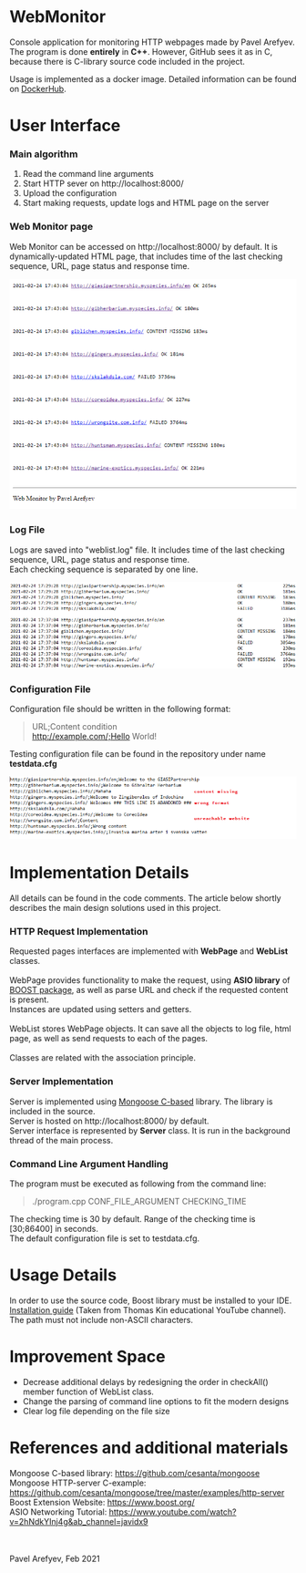# WebMonitor
Console application for monitoring HTTP webpages made by Pavel Arefyev.<br>
The program is done **entirely** in **C++**. However, GitHub sees it as in C, because there is C-library source code included in the project.

Usage is implemented as a docker image. Detailed information can be found on [DockerHub](https://hub.docker.com/repository/docker/paulbekk/webmonitor).

# User Interface

### Main algorithm

1. Read the command line arguments
2. Start HTTP sever on http://localhost:8000/
3. Upload the configuration
4. Start making requests, update logs and HTML page on the server


### Web Monitor page

Web Monitor can be accessed on http://localhost:8000/ by default. It is dynamically-updated HTML page, that includes time of the last checking sequence, URL, page status and response time.

![Web Monitor](/images/server.PNG)


### Log File

Logs are saved into "weblist.log" file. It includes time of the last checking sequence, URL, page status and response time.<br>
Each checking sequence is separated by one line.

![Log File](/images/log.PNG)


### Configuration File

Configuration file should be written in the following format:

> URL;Content condition<br>
> http://example.com/;Hello World!

Testing configuration file can be found in the repository under name **testdata.cfg**

![Configuration file](/images/datainput.png)


# Implementation Details

All details can be found in the code comments. The article below shortly describes the main design solutions used in this project.


### HTTP Request Implementation

Requested pages interfaces are implemented with **WebPage** and **WebList** classes.<br><br>
WebPage provides functionality to make the request, using **ASIO library** of [BOOST package](https://www.boost.org/), as well as parse URL and check if the requested content is present.<br> Instances are updated using setters and getters.<br><br>
WebList stores WebPage objects. It can save all the objects to log file, html page, as well as send requests to each of the pages.<br><br>
Classes are related with the association principle.

### Server Implementation 

Server is implemented using [Mongoose C-based](https://github.com/cesanta/mongoose) library. The library is included in the source.<br>
Server is hosted on http://localhost:8000/ by default.<br>
Server interface is represented by **Server** class. It is run in the background thread of the main process.

### Command Line Argument Handling

The program must be executed as following from the command line:

> ./program.cpp CONF_FILE_ARGUMENT CHECKING_TIME

The checking time is 30 by default. Range of the checking time is [30;86400] in seconds.<br>
The default configuration file is set to testdata.cfg.

# Usage Details

In order to use the source code, Boost library must be installed to your IDE. [Installation guide](https://www.youtube.com/watch?v=5afpq2TkOHc&t=419s&ab_channel=ThomasKim) (Taken from Thomas Kin educational YouTube channel).<br>
The path must not include non-ASCII characters.

# Improvement Space

* Decrease additional delays by redesigning the order in checkAll() member function of WebList class.
* Change the parsing of command line options to fit the modern designs
* Clear log file depending on the file size

# References and additional materials

Mongoose C-based library: https://github.com/cesanta/mongoose<br>
Mongoose HTTP-server C-example: https://github.com/cesanta/mongoose/tree/master/examples/http-server<br>
Boost Extension Website: https://www.boost.org/<br>
ASIO Networking Tutorial: https://www.youtube.com/watch?v=2hNdkYInj4g&ab_channel=javidx9<br><br><br>

Pavel Arefyev, Feb 2021
